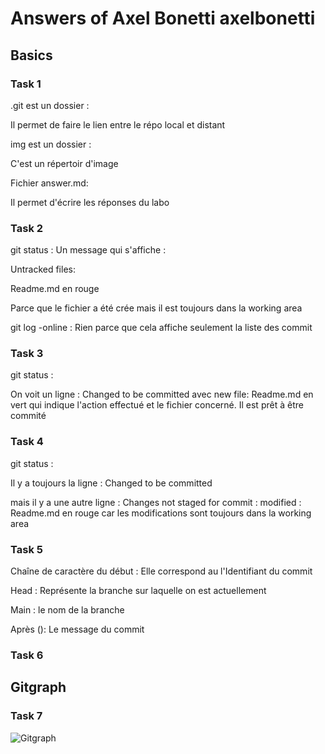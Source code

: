 # Answers of Axel Bonetti axelbonetti

## Basics

### Task 1

.git est un dossier :

Il permet de faire le lien entre le répo local et distant

img est un dossier : 

C'est un répertoir d'image

Fichier answer.md:

Il permet d'écrire les réponses du labo

### Task 2

git status : Un message qui s'affiche :

Untracked files:

Readme.md en rouge

Parce que le fichier a été crée mais il est toujours dans la working area

git log -online : Rien parce que cela affiche seulement la liste des commit

### Task 3

git status :

On voit un ligne : Changed to be committed avec new file: Readme.md en vert qui indique l'action effectué et le fichier concerné. Il est prêt à être commité

### Task 4

git status :

Il y a toujours la ligne : Changed to be committed

mais il y a une autre ligne : Changes not staged for commit : modified : Readme.md en rouge car les modifications sont toujours dans la working area

### Task 5

Chaîne de caractère du début : Elle correspond au l'Identifiant du commit

Head : Représente la branche sur laquelle on est actuellement

Main : le nom de la branche

Après (): Le message du commit

### Task 6

## Gitgraph

### Task 7

![Gitgraph](img/gitgraph.svg)